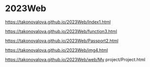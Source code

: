 # 2023Web

https://takonovalova.github.io/2023Web/Index1.html

https://takonovalova.github.io/2023Web/function3.html

https://takonovalova.github.io/2023Web/Passport2.html

https://takonovalova.github.io/2023Web/img4.html

https://takonovalova.github.io/2023Web/web/My project/Project.html
